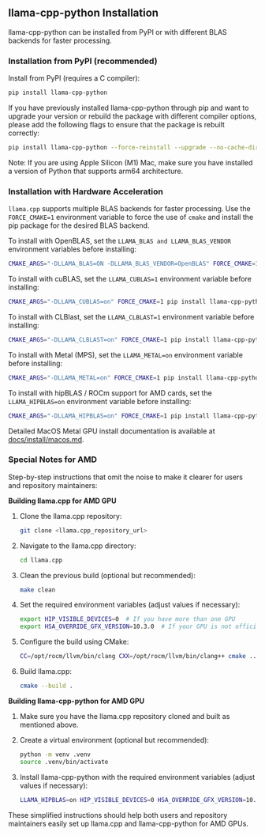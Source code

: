 ## llama-cpp-python Installation

llama-cpp-python can be installed from PyPI or with different BLAS backends for
faster processing.

### Installation from PyPI (recommended)

Install from PyPI (requires a C compiler):

```bash
pip install llama-cpp-python
```

If you have previously installed llama-cpp-python through pip and want to
upgrade your version or rebuild the package with different compiler options,
please add the following flags to ensure that the package is rebuilt correctly:

```bash
pip install llama-cpp-python --force-reinstall --upgrade --no-cache-dir
```

Note: If you are using Apple Silicon (M1) Mac, make sure you have installed a
version of Python that supports arm64 architecture.

### Installation with Hardware Acceleration

`llama.cpp` supports multiple BLAS backends for faster processing. Use the
`FORCE_CMAKE=1` environment variable to force the use of `cmake` and install the
pip package for the desired BLAS backend.

To install with OpenBLAS, set the `LLAMA_BLAS and LLAMA_BLAS_VENDOR` environment
variables before installing:

```bash
CMAKE_ARGS="-DLLAMA_BLAS=ON -DLLAMA_BLAS_VENDOR=OpenBLAS" FORCE_CMAKE=1 pip install llama-cpp-python
```

To install with cuBLAS, set the `LLAMA_CUBLAS=1` environment variable before
installing:

```bash
CMAKE_ARGS="-DLLAMA_CUBLAS=on" FORCE_CMAKE=1 pip install llama-cpp-python
```

To install with CLBlast, set the `LLAMA_CLBLAST=1` environment variable before
installing:

```bash
CMAKE_ARGS="-DLLAMA_CLBLAST=on" FORCE_CMAKE=1 pip install llama-cpp-python
```

To install with Metal (MPS), set the `LLAMA_METAL=on` environment variable
before installing:

```bash
CMAKE_ARGS="-DLLAMA_METAL=on" FORCE_CMAKE=1 pip install llama-cpp-python
```

To install with hipBLAS / ROCm support for AMD cards, set the `LLAMA_HIPBLAS=on`
environment variable before installing:

```bash
CMAKE_ARGS="-DLLAMA_HIPBLAS=on" FORCE_CMAKE=1 pip install llama-cpp-python
```

Detailed MacOS Metal GPU install documentation is available at
[docs/install/macos.md](https://llama-cpp-python.readthedocs.io/en/latest/install/macos/).

### Special Notes for AMD

Step-by-step instructions that omit the noise to make it clearer for users and
repository maintainers:

**Building llama.cpp for AMD GPU**

1. Clone the llama.cpp repository:

   ```sh
   git clone <llama.cpp_repository_url>
   ```

2. Navigate to the llama.cpp directory:

   ```sh
   cd llama.cpp
   ```

3. Clean the previous build (optional but recommended):

   ```sh
   make clean
   ```

4. Set the required environment variables (adjust values if necessary):

   ```sh
   export HIP_VISIBLE_DEVICES=0  # If you have more than one GPU
   export HSA_OVERRIDE_GFX_VERSION=10.3.0  # If your GPU is not officially supported
   ```

5. Configure the build using CMake:

   ```sh
   CC=/opt/rocm/llvm/bin/clang CXX=/opt/rocm/llvm/bin/clang++ cmake .. -DLLAMA_HIPBLAS=ON -DLLAMA_CUDA_DMMV_X=64 -DLLAMA_CUDA_MMV_Y=2
   ```

6. Build llama.cpp:
   ```sh
   cmake --build .
   ```

**Building llama-cpp-python for AMD GPU**

1. Make sure you have the llama.cpp repository cloned and built as mentioned
   above.

2. Create a virtual environment (optional but recommended):

   ```sh
   python -m venv .venv
   source .venv/bin/activate
   ```

3. Install llama-cpp-python with the required environment variables (adjust
   values if necessary):
   ```sh
   LLAMA_HIPBLAS=on HIP_VISIBLE_DEVICES=0 HSA_OVERRIDE_GFX_VERSION=10.3.0 LLAMA_CUDA_DMMV_X=64 LLAMA_CUDA_MMV_Y=2 pip install llama-cpp-python --force-reinstall --upgrade --no-cache-dir
   ```

These simplified instructions should help both users and repository maintainers
easily set up llama.cpp and llama-cpp-python for AMD GPUs.

